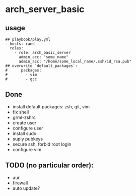 # arch_server_basic

## usage

```
## playbook/play.yml
- hosts: rand
  roles:
    - role: arch_basic_server
      admin_acc: "some_name"
      admin_acc: "/home/some_local_name/.ssh/id_rsa.pub"
## overwrite `default_packages`:
#      packages:
#        - vim
#        - gcc

```

## Done
* install default packages: zsh, git, vim
* fix shell
* grml-zshrc
* create user
* configure user
* install sudo
* suply pubkeys
* secure ssh, forbid root login
* configure vim

## TODO (no particular order):
* aur
* firewall
* auto update?
